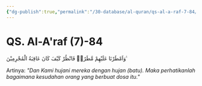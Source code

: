 ```yaml
---
{"dg-publish":true,"permalink":"/30-database/al-quran/qs-al-a-raf-7-84/"}
---
```



# QS. Al-A'raf (7)-84
وَاَمْطَرْنَا عَلَيْهِمْ مَّطَرًاۗ فَانْظُرْ كَيْفَ كَانَ عَاقِبَةُ الْمُجْرِمِيْنَ ࣖ 

Artinya: *"Dan Kami hujani mereka dengan hujan (batu). Maka perhatikanlah bagaimana kesudahan orang yang berbuat dosa itu."*
